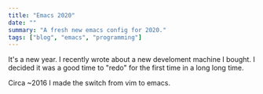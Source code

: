 ```yaml
---
title: "Emacs 2020"
date: ""
summary: "A fresh new emacs config for 2020."
tags: ["blog", "emacs", "programming"]
---
```


It's a new year. I recently wrote about a new develoment machine I bought. 
I decided it was a good time to "redo" for the first time in a long long time. 

Circa ~2016 I made the switch from vim to emacs.

